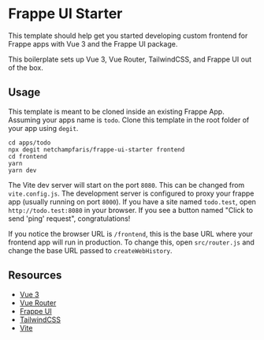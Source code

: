 # Frappe UI Starter

This template should help get you started developing custom frontend for Frappe
apps with Vue 3 and the Frappe UI package.

This boilerplate sets up Vue 3, Vue Router, TailwindCSS, and Frappe UI out of
the box.

## Usage

This template is meant to be cloned inside an existing Frappe App. Assuming your
apps name is `todo`. Clone this template in the root folder of your app using `degit`.

```
cd apps/todo
npx degit netchampfaris/frappe-ui-starter frontend
cd frontend
yarn
yarn dev
```

The Vite dev server will start on the port `8080`. This can be changed from `vite.config.js`.
The development server is configured to proxy your frappe app (usually running on port `8000`). If you have a site named `todo.test`, open `http://todo.test:8080` in your browser. If you see a button named "Click to send 'ping' request", congratulations!

If you notice the browser URL is `/frontend`, this is the base URL where your frontend app will run in production.
To change this, open `src/router.js` and change the base URL passed to `createWebHistory`.

## Resources
- [Vue 3](https://v3.vuejs.org/guide/introduction.html)
- [Vue Router](https://next.router.vuejs.org/guide/)
- [Frappe UI](https://github.com/frappe/frappe-ui)
- [TailwindCSS](https://tailwindcss.com/docs/utility-first)
- [Vite](https://vitejs.dev/guide/)
